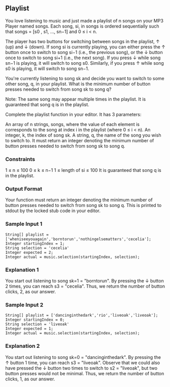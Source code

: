 
## Playlist

You love listening to music and just made a playlist of n songs on your MP3 Player named songs. Each song, si, in songs is ordered sequentially such that songs = [s0 , s1, …, sn−1] and 0 ≤ i < n.

The player has two buttons for switching between songs in the playlist, ↑ (up) and ↓ (down). If song si is currently playing, you can either press the ↑ button once to switch to song si−1  (i.e., the previous song), or the ↓ button once to switch to song si+1 (i.e., the next song). If you press ↓ while song sn−1 is playing, it will switch to song s0. Similarly, if you press ↑ while song s0 is playing, it will switch to song sn−1.

 

You're currently listening to song sk and decide you want to switch to some other song, q, in your playlist. What is the minimum number of button presses needed to switch from song sk to song q?

 

Note: The same song may appear multiple times in the playlist. It is guaranteed that song q is in the playlist.

 

Complete the playlist function in your editor. It has 3 parameters:

An array of n strings, songs, where the value of each element is corresponds to the song at index i in the playlist (where 0 ≤ i < n).
An integer, k, the index of song sk.
A string, q, the name of the song you wish to switch to.
It must return an integer denoting the minimum number of button presses needed to switch from song sk to song q.

 

### Constraints

1 ≤ n ≤ 100
0 ≤ k ≤ n−1
1 ≤ length of si ≤ 100
It is guaranteed that song q is in the playlist.
 

### Output Format

Your function must return an integer denoting the minimum number of button presses needed to switch from song sk to song q. This is printed to stdout by the locked stub code in your editor.

 

### Sample Input 1

```
String[] playlist = ['wheniseeyouagain','borntorun','nothingelsematters','cecelia'];
Integer startingIndex = 1;
String selection = 'cecelia'
Integer expected = 2;
Integer actual = music.selection(startingIndex, selection);
```

### Explanation 1

You start out listening to song sk=1 = "borntorun". By pressing the ↓ button 2 times, you can reach s3 = "cecelia". Thus, we return the number of button clicks, 2, as our answer.

 

### Sample Input 2

```
String[] playlist = ['dancinginthedark','rio','liveoak','liveoak'];
Integer startingIndex = 0;
String selection = 'liveoak'
Integer expected = 1;
Integer actual = music.selection(startingIndex, selection);
```

### Explanation 2

You start out listening to song sk=0 = "dancinginthedark". By pressing the ↑ button 1 time, you can reach s3 = "liveoak". Observe that we could also have pressed the ↓ button two times to switch to s2 = "liveoak", but two button presses would not be minimal. Thus, we return the number of button clicks, 1, as our answer.